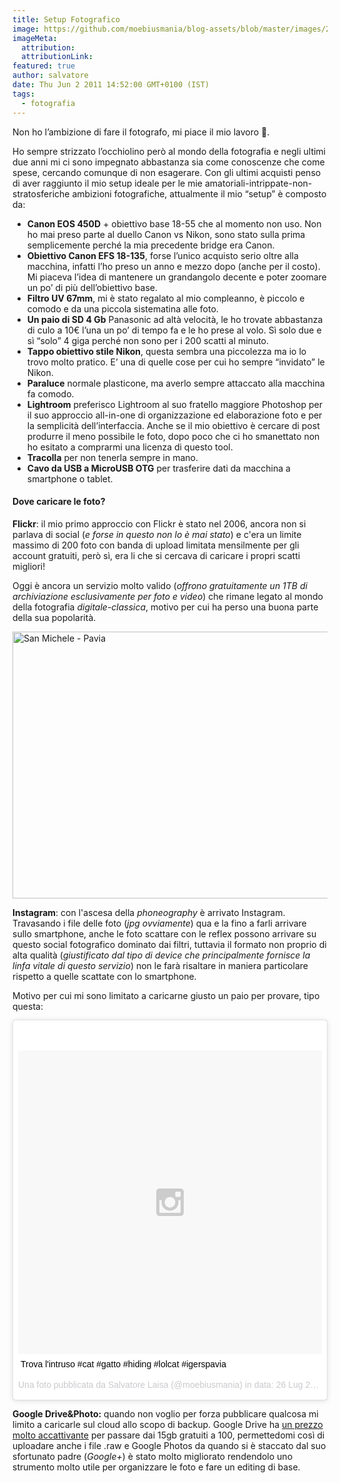 ```yaml
---
title: Setup Fotografico
image: https://github.com/moebiusmania/blog-assets/blob/master/images/2011/IMG_2036.CR2.jpg?raw=true
imageMeta:
  attribution:
  attributionLink:
featured: true
author: salvatore
date: Thu Jun 2 2011 14:52:00 GMT+0100 (IST)
tags:
  - fotografia
---
```


Non ho l’ambizione di fare il fotografo, mi piace il mio lavoro 🙂.

Ho sempre strizzato l’occhiolino però al mondo della fotografia e negli ultimi due anni mi ci sono impegnato abbastanza sia come conoscenze che come spese, cercando comunque di non esagerare. Con gli ultimi acquisti penso di aver raggiunto il mio setup ideale per le mie amatoriali-intrippate-non-stratosferiche ambizioni fotografiche, attualmente il mio “setup” è composto da:

* **Canon EOS 450D** + obiettivo base 18-55 che al momento non uso. Non ho mai preso parte al duello Canon vs Nikon, sono stato sulla prima semplicemente perché la mia precedente bridge era Canon.
* **Obiettivo Canon EFS 18-135**, forse l’unico acquisto serio oltre alla macchina, infatti l’ho preso un anno e mezzo dopo (anche per il costo). Mi piaceva l’idea di mantenere un grandangolo decente e poter zoomare un po’ di più dell’obiettivo base.
* **Filtro UV 67mm**, mi è stato regalato al mio compleanno, è piccolo e comodo e da una piccola sistematina alle foto.
* **Un paio di SD 4 Gb** Panasonic ad altà velocità, le ho trovate abbastanza di culo a 10€ l’una un po’ di tempo fa e le ho prese al volo. Sì solo due e sì “solo” 4 giga perché non sono per i 200 scatti al minuto.
* **Tappo obiettivo stile Nikon**, questa sembra una piccolezza ma io lo trovo molto pratico. E’ una di quelle cose per cui ho sempre “invidato” le Nikon.
* **Paraluce** normale plasticone, ma averlo sempre attaccato alla macchina fa comodo.
* **Lightroom** preferisco Lightroom al suo fratello maggiore Photoshop per il suo approccio all-in-one di organizzazione ed elaborazione foto e per la semplicità dell’interfaccia. Anche se il mio obiettivo è cercare di post produrre il meno possibile le foto, dopo poco che ci ho smanettato non ho esitato a comprarmi una licenza di questo tool.
* **Tracolla** per non tenerla sempre in mano.
* **Cavo da USB a MicroUSB OTG** per trasferire dati da macchina a smartphone o tablet.

#### Dove caricare le foto?
**Flickr**: il mio primo approccio con Flickr è stato nel 2006, ancora non si parlava di social (*e forse in questo non lo è mai stato*) e c'era un limite massimo di 200 foto con banda di upload limitata mensilmente per gli account gratuiti, però sì, era li che si cercava di caricare i propri scatti migliori!

Oggi è ancora un servizio molto valido (*offrono gratuitamente un 1TB di archiviazione esclusivamente per foto e video*) che rimane legato al mondo della fotografia *digitale-classica*, motivo per cui ha perso una buona parte della sua popolarità.

<a data-flickr-embed="true" data-header="true" data-footer="true" href="https://www.flickr.com/photos/moebius06/6200601778/in/dateposted-public/" title="San Michele - Pavia"><img src="https://farm7.staticflickr.com/6022/6200601778_915613aba4_z.jpg" width="640" height="427" alt="San Michele - Pavia"></a><script async src="//embedr.flickr.com/assets/client-code.js" charset="utf-8"></script>

**Instagram**: con l'ascesa della *phoneography* è arrivato Instagram. Travasando i file delle foto (*jpg ovviamente*) qua e la fino a farli arrivare sullo smartphone, anche le foto scattare con le reflex possono arrivare su questo social fotografico dominato dai filtri, tuttavia il formato non proprio di alta qualità (*giustificato dal tipo di device che principalmente fornisce la linfa vitale di questo servizio*) non le farà risaltare in maniera particolare rispetto a quelle scattate con lo smartphone.

Motivo per cui mi sono limitato a caricarne giusto un paio per provare, tipo questa:

<blockquote class="instagram-media" data-instgrm-captioned data-instgrm-version="6" style=" background:#FFF; border:0; border-radius:3px; box-shadow:0 0 1px 0 rgba(0,0,0,0.5),0 1px 10px 0 rgba(0,0,0,0.15); margin: 1px; max-width:658px; padding:0; width:99.375%; width:-webkit-calc(100% - 2px); width:calc(100% - 2px);"><div style="padding:8px;"> <div style=" background:#F8F8F8; line-height:0; margin-top:40px; padding:50.0% 0; text-align:center; width:100%;"> <div style=" background:url(data:image/png;base64,iVBORw0KGgoAAAANSUhEUgAAACwAAAAsCAMAAAApWqozAAAAGFBMVEUiIiI9PT0eHh4gIB4hIBkcHBwcHBwcHBydr+JQAAAACHRSTlMABA4YHyQsM5jtaMwAAADfSURBVDjL7ZVBEgMhCAQBAf//42xcNbpAqakcM0ftUmFAAIBE81IqBJdS3lS6zs3bIpB9WED3YYXFPmHRfT8sgyrCP1x8uEUxLMzNWElFOYCV6mHWWwMzdPEKHlhLw7NWJqkHc4uIZphavDzA2JPzUDsBZziNae2S6owH8xPmX8G7zzgKEOPUoYHvGz1TBCxMkd3kwNVbU0gKHkx+iZILf77IofhrY1nYFnB/lQPb79drWOyJVa/DAvg9B/rLB4cC+Nqgdz/TvBbBnr6GBReqn/nRmDgaQEej7WhonozjF+Y2I/fZou/qAAAAAElFTkSuQmCC); display:block; height:44px; margin:0 auto -44px; position:relative; top:-22px; width:44px;"></div></div> <p style=" margin:8px 0 0 0; padding:0 4px;"> <a href="https://www.instagram.com/p/5oO0dlsM0F/" style=" color:#000; font-family:Arial,sans-serif; font-size:14px; font-style:normal; font-weight:normal; line-height:17px; text-decoration:none; word-wrap:break-word;" target="_blank">Trova l&#39;intruso #cat #gatto #hiding #lolcat #igerspavia</a></p> <p style=" color:#c9c8cd; font-family:Arial,sans-serif; font-size:14px; line-height:17px; margin-bottom:0; margin-top:8px; overflow:hidden; padding:8px 0 7px; text-align:center; text-overflow:ellipsis; white-space:nowrap;">Una foto pubblicata da Salvatore Laisa (@moebiusmania) in data: <time style=" font-family:Arial,sans-serif; font-size:14px; line-height:17px;" datetime="2015-07-27T05:55:36+00:00">26 Lug 2015 alle ore 22:55 PDT</time></p></div></blockquote> <script async defer src="//platform.instagram.com/en_US/embeds.js"></script>


**Google Drive&Photo:** quando non voglio per forza pubblicare qualcosa mi limito a caricarle sul cloud allo scopo di backup. Google Drive ha [un prezzo molto accattivante](https://www.google.com/drive/pricing/) per passare dai 15gb gratuiti a 100, permettedomi così di uploadare anche i file .raw e Google Photos da quando si è staccato dal suo sfortunato padre (*Google+*) è stato molto migliorato rendendolo uno strumento molto utile per organizzare le foto e fare un editing di base.
